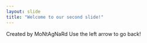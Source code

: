 ```yaml
---
layout: slide
title: "Welcome to our second slide!"
---
```

Created by MoNtAgNaRd
Use the left arrow to go back!
